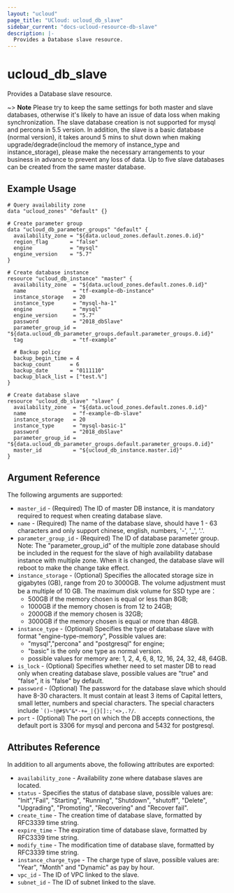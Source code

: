 ```yaml
---
layout: "ucloud"
page_title: "UCloud: ucloud_db_slave"
sidebar_current: "docs-ucloud-resource-db-slave"
description: |-
  Provides a Database slave resource.
---
```


# ucloud_db_slave

Provides a Database slave resource.

~> **Note** Please try to keep the same settings for both master and slave databases, otherwise it's likely to have an issue of data loss when making synchronization. The slave database creation is not supported for mysql and percona in 5.5 version. In addition, the slave is a basic database (normal version), it takes around 5 mins to shut down when making upgrade/degrade(incloud the memory of instance_type and instance_storage), please make the necessary arrangements to your business in advance to prevent any loss of data. Up to five slave databases can be created from the same master database.
## Example Usage

```hcl
# Query availability zone
data "ucloud_zones" "default" {}

# Create parameter group
data "ucloud_db_parameter_groups" "default" {
  availability_zone = "${data.ucloud_zones.default.zones.0.id}"
  region_flag       = "false"
  engine            = "mysql"
  engine_version    = "5.7"
}

# Create database instance
resource "ucloud_db_instance" "master" {
  availability_zone  = "${data.ucloud_zones.default.zones.0.id}"
  name               = "tf-example-db-instance"
  instance_storage   = 20
  instance_type      = "mysql-ha-1"
  engine             = "mysql"
  engine_version     = "5.7"
  password           = "2018_dbSlave"
  parameter_group_id = "${data.ucloud_db_parameter_groups.default.parameter_groups.0.id}"
  tag                = "tf-example"

  # Backup policy
  backup_begin_time = 4
  backup_count      = 6
  backup_date       = "0111110"
  backup_black_list = ["test.%"]
}

# Create database slave
resource "ucloud_db_slave" "slave" {
  availability_zone  = "${data.ucloud_zones.default.zones.0.id}"
  name               = "f-example-db-slave"
  instance_storage   = 20
  instance_type      = "mysql-basic-1"
  password           = "2018_dbSlave"
  parameter_group_id = "${data.ucloud_db_parameter_groups.default.parameter_groups.0.id}"
  master_id          = "${ucloud_db_instance.master.id}"
}
```

## Argument Reference

The following arguments are supported:

* `master_id` - (Required) The ID of master DB instance, it is mandatory required to request when creating database slave.
* `name` - (Required) The name of the database slave, should have 1 - 63 characters and only support chinese, english, numbers, '-', '_', '.'.
* `parameter_group_id` - (Required) The ID of database parameter group. Note: The "parameter_group_id" of the multiple zone database should be included in the request for the slave of high availability database instance with multiple zone. When it is changed, the database slave will reboot to make the change take effect.
* `instance_storage` - (Optional) Specifies the allocated storage size in gigabytes (GB), range from 20 to 3000GB. The volume adjustment must be a multiple of 10 GB. The maximum disk volume for SSD type are：
    - 500GB if the memory chosen is equal or less than 8GB;
    - 1000GB if the memory chosen is from 12 to 24GB;
    - 2000GB if the memory chosen is 32GB;
    - 3000GB if the memory chosen is equal or more than 48GB.
* `instance_type` - (Optional) Specifies the type of database slave with format "engine-type-memory", Possible values are:
    - "mysql","percona" and "postgresql" for engine;
    - "basic" is the only one type as normal version.
    - possible values for memory are: 1, 2, 4, 6, 8, 12, 16, 24, 32, 48, 64GB.
* `is_lock` - (Optional) Specifies whether need to set master DB to read only when creating database slave, possible values are "true" and "false", it is "false" by default.
* `password` - (Optional) The password for the database slave which should have 8-30 characters. It must contain at least 3 items of Capital letters, small letter, numbers and special characters. The special characters include <code>`()~!@#$%^&*-+=_|{}\[]:;'<>,.?/</code>.
* `port` - (Optional) The port on which the DB accepts connections, the default port is 3306 for mysql and percona and 5432 for postgresql.
  
## Attributes Reference

In addition to all arguments above, the following attributes are exported:

* `availability_zone` - Availability zone where database slaves are located.
* `status` - Specifies the status of database slave, possible values are: "Init","Fail", "Starting", "Running", "Shutdown", "shutoff", "Delete", "Upgrading", "Promoting", "Recovering" and "Recover fail".
* `create_time` - The creation time of database slave, formatted by RFC3339 time string.
* `expire_time` - The expiration time of database slave, formatted by RFC3339 time string.
* `modify_time` - The modification time of database slave, formatted by RFC3339 time string.
* `instance_charge_type` - The charge type of slave, possible values are: "Year", "Month" and "Dynamic" as pay by hour.
* `vpc_id` - The ID of VPC linked to the slave.
* `subnet_id` - The ID of subnet linked to the slave.

